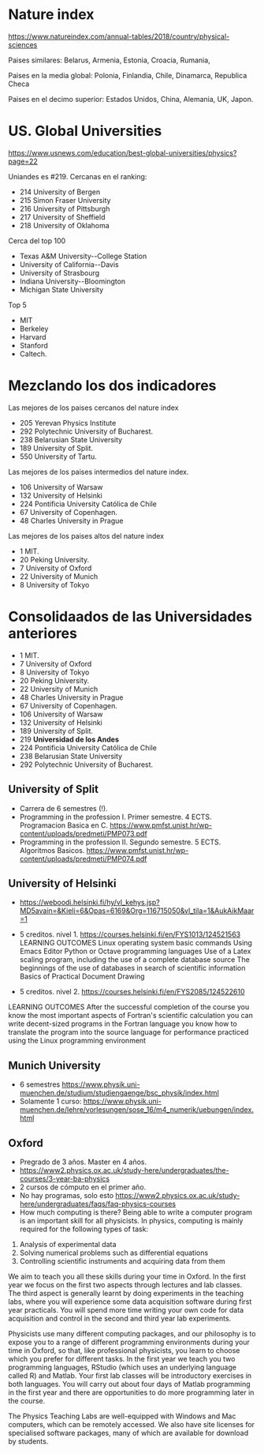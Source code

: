 # Nature index

https://www.natureindex.com/annual-tables/2018/country/physical-sciences

Paises similares: Belarus, Armenia, Estonia, Croacia, Rumania, 

Paises en la media global: Polonia, Finlandia, Chile, Dinamarca, Republica Checa

Paises en el decimo superior: Estados Unidos, China, Alemania, UK, Japon.


# US. Global Universities

https://www.usnews.com/education/best-global-universities/physics?page=22

Uniandes es #219.
Cercanas en el ranking:

* 214 University of Bergen
* 215 Simon Fraser University
* 216 University of Pittsburgh
* 217 University of Sheffield
* 218 University of Oklahoma

Cerca del top 100

* Texas A&M University--College Station
* University of California--Davis
* University of Strasbourg
* Indiana University--Bloomington
* Michigan State University

Top 5

* MIT
* Berkeley
* Harvard
* Stanford
* Caltech.

# Mezclando los dos indicadores

Las mejores de los paises cercanos del nature index
* 205 Yerevan Physics Institute
* 292 Polytechnic University of Bucharest.
* 238 Belarusian State University
* 189 University of Split. 
* 550 University of Tartu.

Las mejores de los paises intermedios del nature index.

* 106 University of Warsaw
* 132 University of Helsinki
* 224 Pontificia University Católica de Chile
* 67 University of Copenhagen.
* 48 Charles University in Prague

Las mejores de los paises altos del nature index

* 1 MIT.
* 20 Peking University.
* 7 University of Oxford
* 22 University of Munich
* 8 University of Tokyo

# Consolidaados de las Universidades anteriores


* 1 MIT.
* 7 University of Oxford
* 8 University of Tokyo
* 20 Peking University.
* 22 University of Munich
* 48 Charles University in Prague
* 67 University of Copenhagen.
* 106 University of Warsaw
* 132 University of Helsinki
* 189 University of Split. 
* 219 **Universidad de los Andes**
* 224 Pontificia University Católica de Chile
* 238 Belarusian State University
* 292 Polytechnic University of Bucharest.


## University of Split

- Carrera de 6 semestres (!).
- Programming in the profession I. Primer semestre. 4 ECTS. Programacion Basica en C. https://www.pmfst.unist.hr/wp-content/uploads/predmeti/PMP073.pdf 
- Programming in the profession II. Segundo semestre. 5 ECTS. Algoritmos Basicos. https://www.pmfst.unist.hr/wp-content/uploads/predmeti/PMP074.pdf

## University of Helsinki

- https://weboodi.helsinki.fi/hy/vl_kehys.jsp?MD5avain=&Kieli=6&Opas=6169&Org=116715050&vl_tila=1&AukAikMaar=1 
- 5 creditos. nivel 1. https://courses.helsinki.fi/en/FYS1013/124521563
LEARNING OUTCOMES
Linux operating system basic commands
Using Emacs Editor
Python or Octave programming languages
Use of a Latex scaling program, including the use of a complete database source
The beginnings of the use of databases in search of scientific information
Basics of Practical Document Drawing

- 5 creditos. nivel 2. https://courses.helsinki.fi/en/FYS2085/124522610

LEARNING OUTCOMES
After the successful completion of the course
you know the most important aspects of Fortran's scientific calculation
you can write decent-sized programs in the Fortran language
you know how to translate the program into the source language for performance
practiced using the Linux programming environment

## Munich University

* 6 semestres https://www.physik.uni-muenchen.de/studium/studiengaenge/bsc_physik/index.html
* Solamente 1 curso: https://www.physik.uni-muenchen.de/lehre/vorlesungen/sose_16/m4_numerik/uebungen/index.html


## Oxford

* Pregrado de 3 años. Master en 4 años.
* https://www2.physics.ox.ac.uk/study-here/undergraduates/the-courses/3-year-ba-physics
* 2 cursos de cómputo en el primer año.
* No hay programas, solo esto https://www2.physics.ox.ac.uk/study-here/undergraduates/faqs/faq-physics-courses
* How much computing is there?
Being able to write a computer program is an important skill for all physicists. In physics, computing is mainly required for the following types of task:

1.	Analysis of experimental data
2.	Solving numerical problems such as differential equations
3.	Controlling scientific instruments and acquiring data from them

We aim to teach you all these skills during your time in Oxford. In the first year we focus on the first two aspects through lectures and lab classes. The third aspect is generally learnt by doing experiments in the teaching labs, where you will experience some data acquisition software during first year practicals. You will spend more time writing your own code for data acquisition and control in the second and third year lab experiments.

Physicists use many different computing packages, and our philosophy is to expose you to a range of different programming environments during your time in Oxford, so that, like professional physicists, you learn to choose which you prefer for different tasks. In the first year we teach you two programming languages, RStudio (which uses an underlying language called R) and Matlab. Your first lab classes will be introductory exercises in both languages. You will carry out about four days of Matlab programming in the first year and there are opportunities to do more programming later in the course.

The Physics Teaching Labs are well-equipped with Windows and Mac computers, which can be remotely accessed. We also have site licenses for specialised software packages, many of which are available for download by students.


